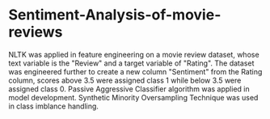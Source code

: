 # Sentiment-Analysis-of-movie-reviews
NLTK was applied in feature engineering on a movie review dataset, whose text variable is the "Review" and a target variable of "Rating".
The dataset was engineered further to create a new column "Sentiment" from the Rating column, scores above 3.5 were assigned class 1 while below 3.5 were assigned class 0.
Passive Aggressive Classifier algorithm was applied in model development.
Synthetic Minority Oversampling Technique was used in class imblance handling.
